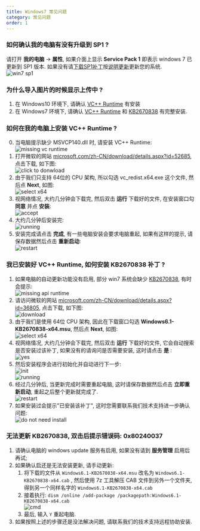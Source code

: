 ```yaml
---
title: Windows7 常见问题
category: 常见问题
order: 1
---
```


### 如何确认我的电脑有没有升级到 SP1 ?
请打开 **我的电脑** -> **属性**, 如果介面上显示 **Service Pack 1** 即表示 windows 7 已更新到 SP1 版本. 如果没有请[下载SP1补丁](https://www.microsoft.com/zh-CN/download/details.aspx?id=5842)按[说明更新](https://support.microsoft.com/zh-cn/help/15090/windows-7-install-service-pack-1-sp1)更新您的系统.<br/>
![win7 sp1](/images/install/install-win7-sp1.png)

### 为什么导入图片的时候显示上传中 ?
1. 在 Windows10 环境下, 请确认 [VC++ Runtime](https://www.microsoft.com/zh-CN/download/details.aspx?id=52685) 有安装
1. 在 Windows7 环境下, 请确认 [VC++ Runtime](https://www.microsoft.com/zh-CN/download/details.aspx?id=52685) 和 [KB2670838](https://www.microsoft.com/zh-CN/download/details.aspx?id=36805) 有完整安装.

### 如何在我的电脑上安装 VC++ Runtime ?
0. 当电脑提示缺少 MSVCP140.dll 时, 请安装 VC++ Runtime: <br/>
![missing vc runtime](/images/install/install-vc-runtime-missing-file.png)
1. 打开微软的网站 [microsoft.com/zh-CN/download/details.aspx?id=52685](https://www.microsoft.com/zh-CN/download/details.aspx?id=52685), 点击下载, 如下图:<br/>
![click to donwload](/images/install/install-vc-runtime-download.png)
2. 由于我们只支持 64位的 CPU 架构, 所以勾选 vc_redist.x64.exe 这个文件, 然后点 **Next**, 如图:<br/>
![select x64](/images/install/install-vc-runtime-select-x64.png)
3. 视网络情况, 大约几分钟会下载完, 然后双击 **运行** 下载好的文件, 在安装窗口勾 **同意** 并点 **安装**:<br/>
![accept](/images/install/install-vc-runtime-accept.png)
4. 大约几分钟后安装完:<br/>
![running](/images/install/install-vc-runtime-running.png)
5. 安装完成请点击 **完成**, 有一些电脑安装会要求电脑重起, 如果有这样的提示, 请保存数据然后点击 **重新启动**:<br/>
![restart](/images/install/install-vc-runtime-restart.png)

### 我已安装好 VC++ Runtime, 如何安装 KB2670838 补丁 ?
1. 如果电脑的自动更新功能没有启用, 部分 win7 系统会缺少 [KB2670838](https://www.microsoft.com/zh-CN/download/details.aspx?id=36805), 有时会提示:<br/>
![missing api runtime](/images/install/install-KB2670838.png)
2. 请访问微软的网站 [microsoft.com/zh-CN/download/details.aspx?id=36805](https://www.microsoft.com/zh-CN/download/details.aspx?id=36805), 点击下载, 如下图:<br/>
![download](/images/install/install-KB2670838-download.png)
3. 由于我们是使用 64位 CPU 架构, 因此在下载窗口勾选 **Windows6.1-KB2670838-x64.msu**, 然后点 **Next**, 如图:<br/>
![select x64](/images/install/install-KB2670838-select.png)
4. 视网络情况, 大约几分钟会下载完, 然后双击 **运行** 下载好的文件, 它会自动搜索是否安装过该补丁, 如果没有的请询问是否需要安装, 这时请点击 **是** :<br/>
![yes](/images/install/install-KB2670838-yes.png)<br/>
5. 然后安装程序会进行初始化并自动进行下一步:<br/>
![init](/images/install/install-KB2670838-init.png)<br/>
![running](/images/install/install-KB2670838-running.png)
6. 经过几分钟后, 当更新完成时需要重起电脑, 这时请保存数据然后点击 **立即重新启动**, 重起之后整个更新就完成了.<br/>
![restart](/images/install/install-KB2670838-restart.png)
10. 如果安装过会提示"已安装该补丁", 这时您需要联系我们技术支持进一步确认问题:<br/>
![do not need install](/images/install/install-KB2670838-installed.png)

### 无法更新 KB2670838, 双击后提示错误码: 0x80240037
1. 请确认电脑的 windows update 服务有启用, 如果没有请到 **服务管理** 启用后再试;
2. 如果确认启还是无法安装更新, 请手动更新:
    1. 将下载的文件从 `Windows6.1-KB2670838-x64.msu` 改名为 `Windows6.1-KB2670838-x64.cab` , 然后使用 7z 工具解压 CAB 文件到另外一个文件夹, 得到另一个同样名字的 `Windows6.1-KB2670838-x64.cab`
    2. 接着执行: `dism /online /add-package /packagepath:Windows6.1-KB2670838-x64.cab`<br/>
    ![cmd](/images/install/install-KB2670838-cmd.jpg)
    3. 最后, 输入 `Y` 重起电脑.
3. 如果按照上述的步骤还是没法解决问题, 请联系我们的技术支持远程协助安装.
